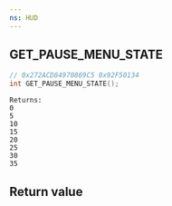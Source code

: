 ```yaml
---
ns: HUD
---
```

## GET_PAUSE_MENU_STATE

```c
// 0x272ACD84970869C5 0x92F50134
int GET_PAUSE_MENU_STATE();
```

```
Returns:
0
5
10
15
20
25
30
35
```

## Return value
